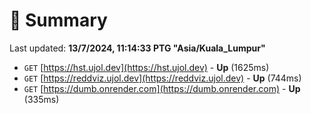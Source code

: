 # 📖 Summary
Last updated: **13/7/2024, 11:14:33 PTG "Asia/Kuala_Lumpur"**

- `GET` [https://hst.ujol.dev](https://hst.ujol.dev) - **Up** (1625ms)
- `GET` [https://reddviz.ujol.dev](https://reddviz.ujol.dev) - **Up** (744ms)
- `GET` [https://dumb.onrender.com](https://dumb.onrender.com) - **Up** (335ms)
